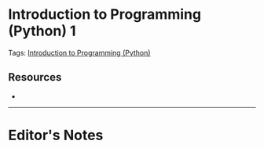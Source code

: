 # Introduction to Programming (Python) 1
Tags: [Introduction to Programming (Python)](../../Tags/Introduction%20to%20Programming%20(Python).md)
## Resources
- 
----------------------------------------------------------------
# Editor's Notes
